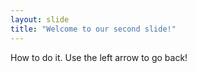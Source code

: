 ```yaml
---
layout: slide
title: "Welcome to our second slide!"
---
```

How to do it.
Use the left arrow to go back!
